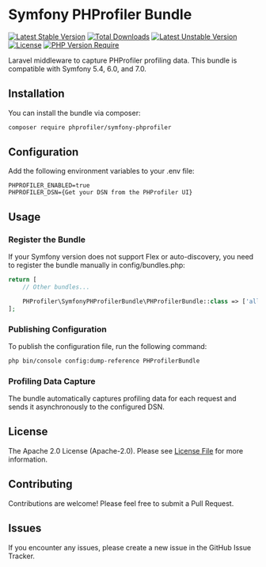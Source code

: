 # Symfony PHProfiler Bundle

[![Latest Stable Version](http://poser.pugx.org/phprofiler/symfony-phprofiler/v)](https://packagist.org/packages/phprofiler/symfony-phprofiler)
[![Total Downloads](http://poser.pugx.org/phprofiler/symfony-phprofiler/downloads)](https://packagist.org/packages/phprofiler/symfony-phprofiler)
[![Latest Unstable Version](http://poser.pugx.org/phprofiler/symfony-phprofiler/v/unstable)](https://packagist.org/packages/phprofiler/symfony-phprofiler)
[![License](http://poser.pugx.org/phprofiler/symfony-phprofiler/license)](https://packagist.org/packages/phprofiler/symfony-phprofiler)
[![PHP Version Require](http://poser.pugx.org/phprofiler/symfony-phprofiler/require/php)](https://packagist.org/packages/phprofiler/symfony-phprofiler)

Laravel middleware to capture PHProfiler profiling data. This bundle is compatible with Symfony 5.4, 6.0, and 7.0.

## Installation

You can install the bundle via composer:

```bash
composer require phprofiler/symfony-phprofiler
```

## Configuration
Add the following environment variables to your .env file:
```dotenv
PHPROFILER_ENABLED=true
PHPROFILER_DSN={Get your DSN from the PHProfiler UI}
```

## Usage

### Register the Bundle
If your Symfony version does not support Flex or auto-discovery, you need to register the bundle manually in config/bundles.php:
```php
return [
    // Other bundles...

    PHProfiler\SymfonyPHProfilerBundle\PHProfilerBundle::class => ['all' => true],
];
```

### Publishing Configuration
To publish the configuration file, run the following command:
```bash
php bin/console config:dump-reference PHProfilerBundle
```

### Profiling Data Capture
The bundle automatically captures profiling data for each request and sends it asynchronously to the configured DSN.

## License
The Apache 2.0 License (Apache-2.0). Please see [License File](LICENSE) for more information.

## Contributing
Contributions are welcome! Please feel free to submit a Pull Request.

## Issues
If you encounter any issues, please create a new issue in the GitHub Issue Tracker.